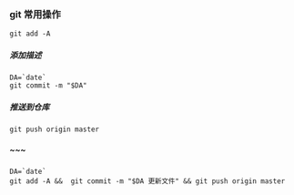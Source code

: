 ### git 常用操作

```
git add -A
```

##### 添加描述
```
DA=`date`
git commit -m "$DA"
```

##### 推送到仓库
```
git push origin master
```

##### ~~~
```
DA=`date`
git add -A &&  git commit -m "$DA 更新文件" && git push origin master
```